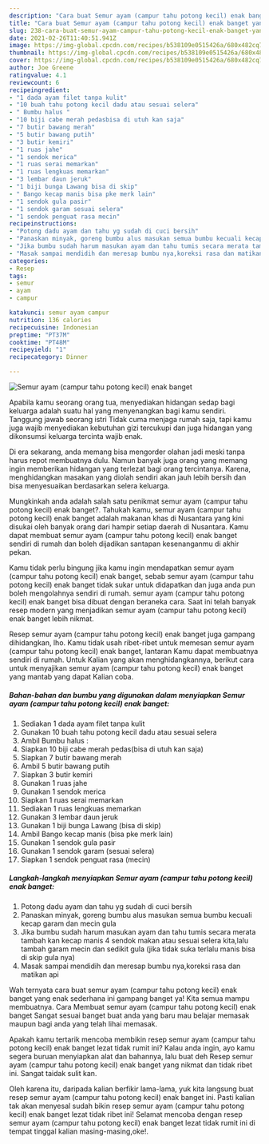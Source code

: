 ```yaml
---
description: "Cara buat Semur ayam (campur tahu potong kecil) enak banget yang nikmat dan Mudah Dibuat"
title: "Cara buat Semur ayam (campur tahu potong kecil) enak banget yang nikmat dan Mudah Dibuat"
slug: 238-cara-buat-semur-ayam-campur-tahu-potong-kecil-enak-banget-yang-nikmat-dan-mudah-dibuat
date: 2021-02-26T11:40:51.941Z
image: https://img-global.cpcdn.com/recipes/b538109e0515426a/680x482cq70/semur-ayam-campur-tahu-potong-kecil-enak-banget-foto-resep-utama.jpg
thumbnail: https://img-global.cpcdn.com/recipes/b538109e0515426a/680x482cq70/semur-ayam-campur-tahu-potong-kecil-enak-banget-foto-resep-utama.jpg
cover: https://img-global.cpcdn.com/recipes/b538109e0515426a/680x482cq70/semur-ayam-campur-tahu-potong-kecil-enak-banget-foto-resep-utama.jpg
author: Joe Greene
ratingvalue: 4.1
reviewcount: 6
recipeingredient:
- "1 dada ayam filet tanpa kulit"
- "10 buah tahu potong kecil dadu atau sesuai selera"
- " Bumbu halus "
- "10 biji cabe merah pedasbisa di utuh kan saja"
- "7 butir bawang merah"
- "5 butir bawang putih"
- "3 butir kemiri"
- "1 ruas jahe"
- "1 sendok merica"
- "1 ruas serai memarkan"
- "1 ruas lengkuas memarkan"
- "3 lembar daun jeruk"
- "1 biji bunga Lawang bisa di skip"
- " Bango kecap manis bisa pke merk lain"
- "1 sendok gula pasir"
- "1 sendok garam sesuai selera"
- "1 sendok penguat rasa mecin"
recipeinstructions:
- "Potong dadu ayam dan tahu yg sudah di cuci bersih"
- "Panaskan minyak, goreng bumbu alus masukan semua bumbu kecuali kecap garam dan mecin gula"
- "Jika bumbu sudah harum masukan ayam dan tahu tumis secara merata tambah kan kecap manis 4 sendok makan atau sesuai selera kita,lalu tambah garam mecin dan sedikit gula (jika tidak suka terlalu manis bisa di skip gula nya)"
- "Masak sampai mendidih dan meresap bumbu nya,koreksi rasa dan matikan api"
categories:
- Resep
tags:
- semur
- ayam
- campur

katakunci: semur ayam campur 
nutrition: 136 calories
recipecuisine: Indonesian
preptime: "PT37M"
cooktime: "PT48M"
recipeyield: "1"
recipecategory: Dinner

---
```



![Semur ayam (campur tahu potong kecil) enak banget](https://img-global.cpcdn.com/recipes/b538109e0515426a/680x482cq70/semur-ayam-campur-tahu-potong-kecil-enak-banget-foto-resep-utama.jpg)

Apabila kamu seorang orang tua, menyediakan hidangan sedap bagi keluarga adalah suatu hal yang menyenangkan bagi kamu sendiri. Tanggung jawab seorang istri Tidak cuma menjaga rumah saja, tapi kamu juga wajib menyediakan kebutuhan gizi tercukupi dan juga hidangan yang dikonsumsi keluarga tercinta wajib enak.

Di era  sekarang, anda memang bisa mengorder olahan jadi meski tanpa harus repot membuatnya dulu. Namun banyak juga orang yang memang ingin memberikan hidangan yang terlezat bagi orang tercintanya. Karena, menghidangkan masakan yang diolah sendiri akan jauh lebih bersih dan bisa menyesuaikan berdasarkan selera keluarga. 



Mungkinkah anda adalah salah satu penikmat semur ayam (campur tahu potong kecil) enak banget?. Tahukah kamu, semur ayam (campur tahu potong kecil) enak banget adalah makanan khas di Nusantara yang kini disukai oleh banyak orang dari hampir setiap daerah di Nusantara. Kamu dapat membuat semur ayam (campur tahu potong kecil) enak banget sendiri di rumah dan boleh dijadikan santapan kesenanganmu di akhir pekan.

Kamu tidak perlu bingung jika kamu ingin mendapatkan semur ayam (campur tahu potong kecil) enak banget, sebab semur ayam (campur tahu potong kecil) enak banget tidak sukar untuk didapatkan dan juga anda pun boleh mengolahnya sendiri di rumah. semur ayam (campur tahu potong kecil) enak banget bisa dibuat dengan beraneka cara. Saat ini telah banyak resep modern yang menjadikan semur ayam (campur tahu potong kecil) enak banget lebih nikmat.

Resep semur ayam (campur tahu potong kecil) enak banget juga gampang dihidangkan, lho. Kamu tidak usah ribet-ribet untuk memesan semur ayam (campur tahu potong kecil) enak banget, lantaran Kamu dapat membuatnya sendiri di rumah. Untuk Kalian yang akan menghidangkannya, berikut cara untuk menyajikan semur ayam (campur tahu potong kecil) enak banget yang mantab yang dapat Kalian coba.

<!--inarticleads1-->

##### Bahan-bahan dan bumbu yang digunakan dalam menyiapkan Semur ayam (campur tahu potong kecil) enak banget:

1. Sediakan 1 dada ayam filet tanpa kulit
1. Gunakan 10 buah tahu potong kecil dadu atau sesuai selera
1. Ambil  Bumbu halus :
1. Siapkan 10 biji cabe merah pedas(bisa di utuh kan saja)
1. Siapkan 7 butir bawang merah
1. Ambil 5 butir bawang putih
1. Siapkan 3 butir kemiri
1. Gunakan 1 ruas jahe
1. Gunakan 1 sendok merica
1. Siapkan 1 ruas serai memarkan
1. Sediakan 1 ruas lengkuas memarkan
1. Gunakan 3 lembar daun jeruk
1. Gunakan 1 biji bunga Lawang (bisa di skip)
1. Ambil  Bango kecap manis (bisa pke merk lain)
1. Gunakan 1 sendok gula pasir
1. Gunakan 1 sendok garam (sesuai selera)
1. Siapkan 1 sendok penguat rasa (mecin)




<!--inarticleads2-->

##### Langkah-langkah menyiapkan Semur ayam (campur tahu potong kecil) enak banget:

1. Potong dadu ayam dan tahu yg sudah di cuci bersih
1. Panaskan minyak, goreng bumbu alus masukan semua bumbu kecuali kecap garam dan mecin gula
1. Jika bumbu sudah harum masukan ayam dan tahu tumis secara merata tambah kan kecap manis 4 sendok makan atau sesuai selera kita,lalu tambah garam mecin dan sedikit gula (jika tidak suka terlalu manis bisa di skip gula nya)
1. Masak sampai mendidih dan meresap bumbu nya,koreksi rasa dan matikan api




Wah ternyata cara buat semur ayam (campur tahu potong kecil) enak banget yang enak sederhana ini gampang banget ya! Kita semua mampu membuatnya. Cara Membuat semur ayam (campur tahu potong kecil) enak banget Sangat sesuai banget buat anda yang baru mau belajar memasak maupun bagi anda yang telah lihai memasak.

Apakah kamu tertarik mencoba membikin resep semur ayam (campur tahu potong kecil) enak banget lezat tidak rumit ini? Kalau anda ingin, ayo kamu segera buruan menyiapkan alat dan bahannya, lalu buat deh Resep semur ayam (campur tahu potong kecil) enak banget yang nikmat dan tidak ribet ini. Sangat taidak sulit kan. 

Oleh karena itu, daripada kalian berfikir lama-lama, yuk kita langsung buat resep semur ayam (campur tahu potong kecil) enak banget ini. Pasti kalian tak akan menyesal sudah bikin resep semur ayam (campur tahu potong kecil) enak banget lezat tidak ribet ini! Selamat mencoba dengan resep semur ayam (campur tahu potong kecil) enak banget lezat tidak rumit ini di tempat tinggal kalian masing-masing,oke!.


